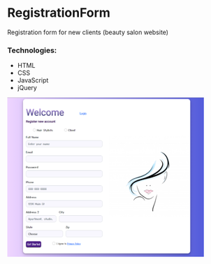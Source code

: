 # RegistrationForm
Registration form for new clients (beauty salon website)


### Technologies:
  - HTML
  - CSS
  - JavaScript
  - jQuery
  
  
  <img src="img/screenshot.png" width= "450">
